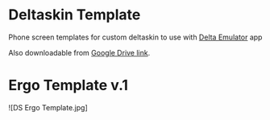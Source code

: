 # Deltaskin Template
Phone screen templates for custom deltaskin to use with [Delta Emulator](https://deltaemulatorapp.com/) app

Also downloadable from [Google Drive link](https://drive.google.com/drive/folders/1e74vRcpRUV-0BKIf7sS4MizjCgoqW9A-?usp=sharing).

# Ergo Template v.1
![DS Ergo Template.jpg]
